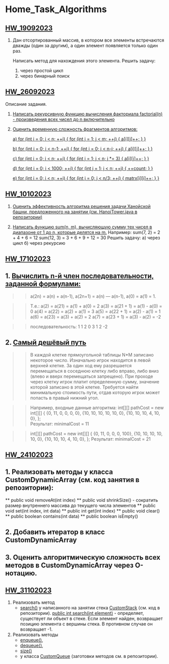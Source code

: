 # Home_Task_Algorithms

## **[HW_19092023](https://github.com/DmitriDjourov/Home_Task_Algorithms/tree/main/HW_19092023)**

1. Дан отсортированный массив, в котором все элементы встречаются дважды (один за другим),
   а один элемент появляется только один раз.

   Написать метод для нахождения этого элемента.
   Решить задачу:
    1. через простой цикл
    2. через бинарный поиск

## **[HW_26092023](https://github.com/DmitriDjourov/Home_Task_Algorithms/tree/main/HW_26092023/src/main/java/org/example)**

Описание задания.

1. [Написать рекурсивную функцию вычисления факториала factorial(n) - произведения всех чисел до n включительно](HW_26092023/src/main/java/org/example/FactorialCalc.java)

2. [Оценить временную сложность фрагментов алгоритмов:](https://github.com/DmitriDjourov/Home_Task_Algorithms/blob/main/HW_26092023/src/main/java/org/example/tasks.txt)

   [a)
   for (int i = 0; i < n; ++i) {
   for (int j = 1; j < m; ++j) {
   a[i][j]++;
   }
   }](https://github.com/DmitriDjourov/Home_Task_Algorithms/blob/57e7e31e1148964c78505e2bf3d0d21171e725e9/HW_26092023/src/main/java/org/example/tasks.txt#L15C10-L15C10)

   [b)
   for (int i = 0; i < n-1; ++i) {
   for (int j = 0; j < n-i; ++j) {
   a[i][j]++;
   }
   }](https://github.com/DmitriDjourov/Home_Task_Algorithms/blob/57e7e31e1148964c78505e2bf3d0d21171e725e9/HW_26092023/src/main/java/org/example/tasks.txt#L24)

   [c)
   for (int i = 0; i < n; ++i) {
   for (int j = 1; j < n; j *= 3) {
   a[i][j]++;
   }
   }](https://github.com/DmitriDjourov/Home_Task_Algorithms/blob/57e7e31e1148964c78505e2bf3d0d21171e725e9/HW_26092023/src/main/java/org/example/tasks.txt#L33)

   [d)
   for (int i = 0; i < 1000; ++i) {
   for (int j = 1; j < n; ++j) {
   ++count;
   }
   }](https://github.com/DmitriDjourov/Home_Task_Algorithms/blob/1ed2fa7663991e8f8e9debebc72289f5234c0296/HW_26092023/src/main/java/org/example/tasks.txt#L43)

   [e)
   for (int i = 0; i < n; ++i) {
   for (int j = 0; j < n/3; ++j) {
   matrx[i][i]++;
   }
   }](https://github.com/DmitriDjourov/Home_Task_Algorithms/blob/1ed2fa7663991e8f8e9debebc72289f5234c0296/HW_26092023/src/main/java/org/example/tasks.txt#L52)

## **[HW_10102023](https://github.com/DmitriDjourov/Home_Task_Algorithms/tree/main/HW_10102023/src/main/java/org/example)**

1. [Оценить эффективность алгоритма решения задачи Ханойской башни,
   предложенного на занятии (см. HanoiTower.java в репозитории)](https://github.com/DmitriDjourov/Home_Task_Algorithms/blob/main/HW_10102023/src/main/java/org/example/HanoiTower.java)

2. [Написать функцию sum(n, m), вычисляющую сумму тех чисел в диапазоне от 1 до n, которые делятся на m.](https://github.com/DmitriDjourov/Home_Task_Algorithms/blob/main/HW_10102023/src/main/java/org/example/Task2.java)
   Например:
   sum(7, 2) = 2 + 4 + 6 = 12
   sum(12, 3) = 3 + 6 + 9 + 12 = 30
   Решить задачу:
   а) через цикл
   б) через рекурсию

## **[HW_17102023](https://github.com/DmitriDjourov/Home_Task_Algorithms/tree/main/HW_17102023/src/main/java/org/example)**

##  1. [Вычислить n-й член последовательности, заданной формулами:](https://github.com/DmitriDjourov/Home_Task_Algorithms/blob/main/HW_17102023/src/main/java/org/example/SequenceCalculator.java)

>> a(2n) = a(n) + a(n-1),
>> a(2n+1) = a(n) — a(n-1),
>> a(0) = a(1) = 1.

>> Т.е.:
>> a(2) = a(21) = a(1) + a(0) = 2
>> a(3) = a(21 + 1) = a(1) - a(0) = 0
>> a(4) = a(22) = a(2) + a(1) = 3
>> a(5) = a(22 + 1) = a(2) - a(1) = 1
>> a(6) = a(23) = a(3) + a(2) = 2
>> a(7) = a(23 + 1) = a(3) - a(2) = -2

>> последовательность: 1 1 2 0 3 1 2 -2


##  2. [Самый дешёвый путь](https://github.com/DmitriDjourov/Home_Task_Algorithms/blob/main/HW_17102023/src/main/java/org/example/MinimalPathCost.java)
>> В каждой клетке прямоугольной таблицы N*M записано некоторое число.
>> Изначально игрок находится в левой верхней клетке.
>> За один ход ему разрешается перемещаться в соседнюю клетку либо вправо, либо вниз (влево и вверх перемещаться запрещено).
>> При проходе через клетку игрок платит определенную сумму, значение которой записано в этой клетке.
>> Требуется найти минимальную стоимость пути, отдав которую игрок может попасть в правый нижний угол.

>> Например, входные данные алгоритма:
>> int[][] pathCost = new int[][] {
>>                 {0,  11,  0,  0,  0, 0},
>>                 {10, 10, 10, 10, 10, 0},
>>                 {10, 10, 10,  4, 10, 0},
>>         };        
>> Результат: minimalCost = 11

>> int[][] pathCost = new int[][] {
>>                 {0,  11,  0,  0,  0, 100},
>>                 {10, 10, 10, 10, 10,   0},
>>                 {10, 10, 10,  4, 10,   0},
>>         };
>> Результат: minimalCost = 21

## **[HW_24102023](https://github.com/DmitriDjourov/Home_Task_Algorithms/tree/main/HW_24102023/src/main/java/org/example)**

## 1. Реализовать методы у класса CustomDynamicArray (см. код занятия в репозитории):
** public void removeAt(int index)
** public void shrinkSize() - сократить размер внутреннего массива до текущего числа элементов
** public void set(int index, int data)
** public int get(int index)
** public void clear()
** public boolean contains(int data)
** public boolean isEmpty()

## 2. Добавить итератор в класс CustomDynamicArray

## 3. Оценить алгоритмическую сложность всех методов в CustomDynamicArray через О-нотацию.

## **[HW_31102023](https://github.com/DmitriDjourov/Home_Task_Algorithms/tree/main/HW_31102023/src/main/java/org/example)**

1. Реализовать метод
    - [search()]()
      у написанного на занятии стека [CustomStack]() (см. код в репозитории).
      [public int search(int element)]() -  определяет, существует ли объект в стеке.
      Если элемент найден, возвращает позицию элемента с вершины стека. В противном случае он возвращает -1.
2. Реализовать методы
    - [enqueue()](),
    - [dequeue()](),
    - [size()]()
    - у класса [CustomQueue]() (заготовки методов см. в репозитории).
